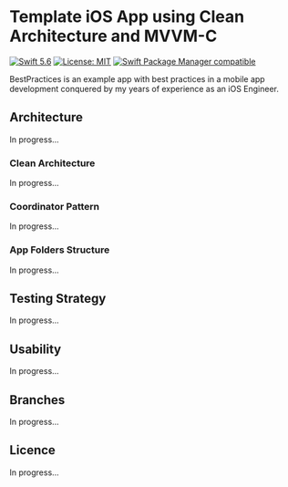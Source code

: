 # Template iOS App using Clean Architecture and MVVM-C

[![Swift 5.6](https://img.shields.io/badge/Swift-5.2-orange.svg?style=flat)](https://swift.org/)
[![License: MIT](https://img.shields.io/badge/License-MIT-yellow.svg)](https://opensource.org/licenses/MIT)
[![Swift Package Manager compatible](https://img.shields.io/badge/Swift%20Package%20Manager-compatible-brightgreen.svg)](https://github.com/apple/swift-package-manager)

BestPractices is an example app with best practices in a mobile app development
conquered by my years of experience as an iOS Engineer.

## Architecture

In progress...

### Clean Architecture

In progress...

### Coordinator Pattern

In progress...

### App Folders Structure

In progress...

## Testing Strategy

In progress...

## Usability

In progress...

## Branches

In progress...

## Licence

In progress...

